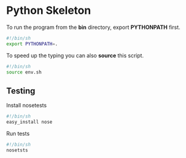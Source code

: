 # Python Skeleton

To run the program from the **bin** directory, export **PYTHONPATH** first.

```sh
#!/bin/sh
export PYTHONPATH=.
```

To speed up the typing you can also **source** this script.

```sh
#!/bin/sh
source env.sh
```

## Testing

Install nosetests

```sh
#!/bin/sh
easy_install nose
```

Run tests

```sh
#!/bin/sh
nosetsts
```

